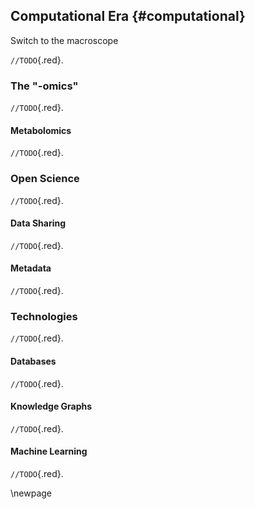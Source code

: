 ## Computational Era {#computational}

Switch to the macroscope

`//TODO`{.red}.

### The "-omics"

`//TODO`{.red}.

#### Metabolomics

`//TODO`{.red}.

### Open Science

`//TODO`{.red}.

#### Data Sharing

`//TODO`{.red}.

#### Metadata

`//TODO`{.red}.

### Technologies

`//TODO`{.red}.

#### Databases

`//TODO`{.red}.

#### Knowledge Graphs

`//TODO`{.red}.

#### Machine Learning

`//TODO`{.red}.

\newpage